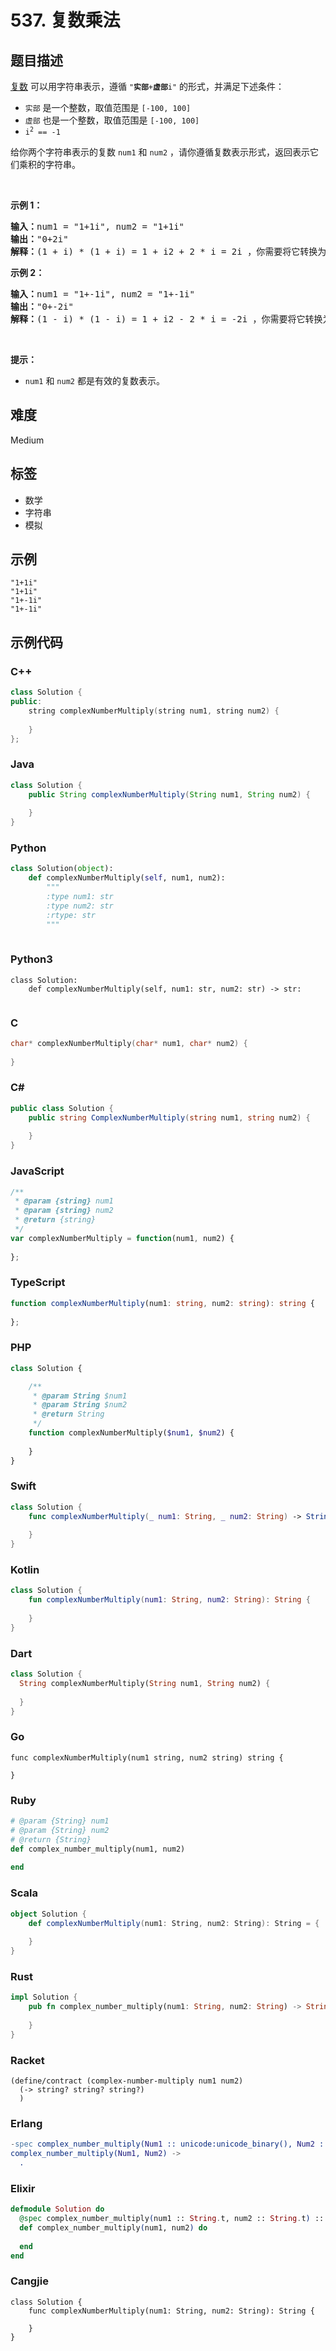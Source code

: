 # 537. 复数乘法

## 题目描述

<p><a href="https://baike.baidu.com/item/%E5%A4%8D%E6%95%B0/254365?fr=aladdin" target="_blank">复数</a> 可以用字符串表示，遵循 <code>"<strong>实部</strong>+<strong>虚部</strong>i"</code> 的形式，并满足下述条件：</p>

<ul>
	<li><code>实部</code> 是一个整数，取值范围是 <code>[-100, 100]</code></li>
	<li><code>虚部</code> 也是一个整数，取值范围是 <code>[-100, 100]</code></li>
	<li><code>i<sup>2</sup> == -1</code></li>
</ul>

<p>给你两个字符串表示的复数 <code>num1</code> 和 <code>num2</code> ，请你遵循复数表示形式，返回表示它们乘积的字符串。</p>

<p> </p>

<p><strong>示例 1：</strong></p>

<pre>
<strong>输入：</strong>num1 = "1+1i", num2 = "1+1i"
<strong>输出：</strong>"0+2i"
<strong>解释：</strong>(1 + i) * (1 + i) = 1 + i2 + 2 * i = 2i ，你需要将它转换为 0+2i 的形式。
</pre>

<p><strong>示例 2：</strong></p>

<pre>
<strong>输入：</strong>num1 = "1+-1i", num2 = "1+-1i"
<strong>输出：</strong>"0+-2i"
<strong>解释：</strong>(1 - i) * (1 - i) = 1 + i2 - 2 * i = -2i ，你需要将它转换为 0+-2i 的形式。 
</pre>

<p> </p>

<p><strong>提示：</strong></p>

<ul>
	<li><code>num1</code> 和 <code>num2</code> 都是有效的复数表示。</li>
</ul>


## 难度

Medium

## 标签

- 数学
- 字符串
- 模拟

## 示例

```
"1+1i"
"1+1i"
"1+-1i"
"1+-1i"
```

## 示例代码

### C++

```cpp
class Solution {
public:
    string complexNumberMultiply(string num1, string num2) {
        
    }
};
```

### Java

```java
class Solution {
    public String complexNumberMultiply(String num1, String num2) {
        
    }
}
```

### Python

```python
class Solution(object):
    def complexNumberMultiply(self, num1, num2):
        """
        :type num1: str
        :type num2: str
        :rtype: str
        """
        
```

### Python3

```python3
class Solution:
    def complexNumberMultiply(self, num1: str, num2: str) -> str:
        
```

### C

```c
char* complexNumberMultiply(char* num1, char* num2) {
    
}
```

### C#

```csharp
public class Solution {
    public string ComplexNumberMultiply(string num1, string num2) {
        
    }
}
```

### JavaScript

```javascript
/**
 * @param {string} num1
 * @param {string} num2
 * @return {string}
 */
var complexNumberMultiply = function(num1, num2) {
    
};
```

### TypeScript

```typescript
function complexNumberMultiply(num1: string, num2: string): string {
    
};
```

### PHP

```php
class Solution {

    /**
     * @param String $num1
     * @param String $num2
     * @return String
     */
    function complexNumberMultiply($num1, $num2) {
        
    }
}
```

### Swift

```swift
class Solution {
    func complexNumberMultiply(_ num1: String, _ num2: String) -> String {
        
    }
}
```

### Kotlin

```kotlin
class Solution {
    fun complexNumberMultiply(num1: String, num2: String): String {
        
    }
}
```

### Dart

```dart
class Solution {
  String complexNumberMultiply(String num1, String num2) {
    
  }
}
```

### Go

```golang
func complexNumberMultiply(num1 string, num2 string) string {
    
}
```

### Ruby

```ruby
# @param {String} num1
# @param {String} num2
# @return {String}
def complex_number_multiply(num1, num2)
    
end
```

### Scala

```scala
object Solution {
    def complexNumberMultiply(num1: String, num2: String): String = {
        
    }
}
```

### Rust

```rust
impl Solution {
    pub fn complex_number_multiply(num1: String, num2: String) -> String {
        
    }
}
```

### Racket

```racket
(define/contract (complex-number-multiply num1 num2)
  (-> string? string? string?)
  )
```

### Erlang

```erlang
-spec complex_number_multiply(Num1 :: unicode:unicode_binary(), Num2 :: unicode:unicode_binary()) -> unicode:unicode_binary().
complex_number_multiply(Num1, Num2) ->
  .
```

### Elixir

```elixir
defmodule Solution do
  @spec complex_number_multiply(num1 :: String.t, num2 :: String.t) :: String.t
  def complex_number_multiply(num1, num2) do
    
  end
end
```

### Cangjie

```cangjie
class Solution {
    func complexNumberMultiply(num1: String, num2: String): String {

    }
}
```

